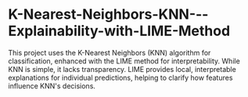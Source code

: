 # K-Nearest-Neighbors-KNN---Explainability-with-LIME-Method
This project uses the K-Nearest Neighbors (KNN) algorithm for classification, enhanced with the LIME method for interpretability. While KNN is simple, it lacks transparency. LIME provides local, interpretable explanations for individual predictions, helping to clarify how features influence KNN's decisions.
